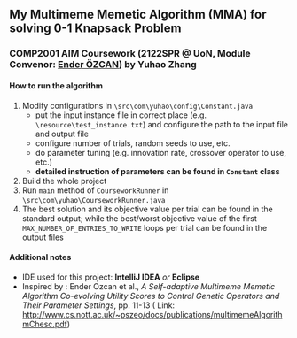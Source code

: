 ## My Multimeme Memetic Algorithm (MMA) for solving 0-1 Knapsack Problem

### COMP2001 AIM Coursework (2122SPR @ UoN, Module Convenor: [Ender ÖZCAN](http://www.cs.nott.ac.uk/~pszeo/)) by Yuhao Zhang

#### How to run the algorithm

1. Modify configurations in `\src\com\yuhao\config\Constant.java`
    - put the input instance file in correct place (e.g. `\resource\test_instance.txt`) and configure the path to the
      input file and output file
    - configure number of trials, random seeds to use, etc.
    - do parameter tuning (e.g. innovation rate, crossover operator to use, etc.)
    - **detailed instruction of parameters can be found in `Constant` class**
2. Build the whole project
3. Run `main` method of `CourseworkRunner` in `\src\com\yuhao\CourseworkRunner.java`
4. The best solution and its objective value per trial can be found in the standard output; while the best/worst
   objective value of the first `MAX_NUMBER_OF_ENTRIES_TO_WRITE` loops per trial can be found in the output files

#### Additional notes

- IDE used for this project: **IntelliJ IDEA** _or_ **Eclipse**
- Inspired by : Ender Ozcan et al., _A Self-adaptive Multimeme Memetic Algorithm Co-evolving Utility Scores to Control
  Genetic Operators and Their Parameter Settings_, pp. 11-13 (
  Link: http://www.cs.nott.ac.uk/~pszeo/docs/publications/multimemeAlgorithmChesc.pdf)
